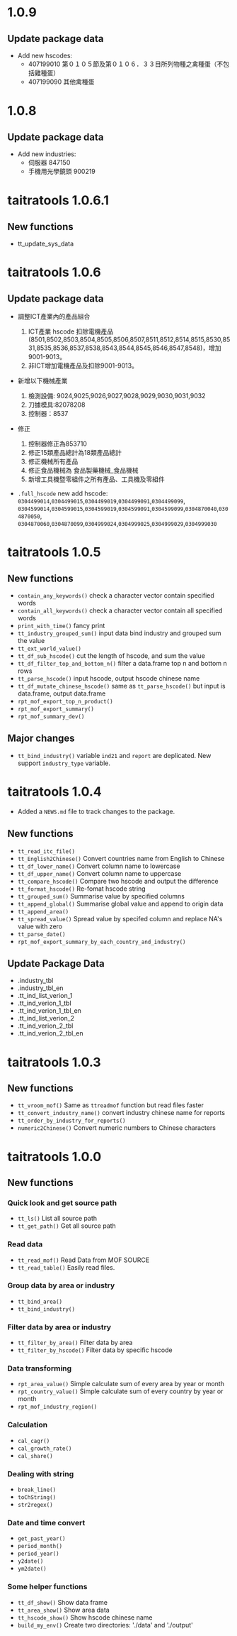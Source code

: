 # 1.0.9

## Update package data

* Add new hscodes:
    * 407199010 第０１０５節及第０１０６．３３目所列物種之禽種蛋（不包括雞種蛋）
    * 407199090 其他禽種蛋

# 1.0.8

## Update package data

* Add new industries:
    * 伺服器 847150
    * 手機用光學鏡頭 900219

# taitratools 1.0.6.1

## New functions

* tt_update_sys_data

# taitratools 1.0.6

## Update package data

* 調整ICT產業內的產品組合
  1) ICT產業 hscode 扣除電機產品(8501,8502,8503,8504,8505,8506,8507,8511,8512,8514,8515,8530,8531,8535,8536,8537,8538,8543,8544,8545,8546,8547,8548)，增加9001-9013。
  2) 非ICT增加電機產品及扣除9001-9013。

* 新增以下機械產業
  1) 檢測設備: 9024,9025,9026,9027,9028,9029,9030,9031,9032
  2) 刀據模具:82078208
  3) 控制器：8537
  
* 修正
  1) 控制器修正為853710
  2) 修正15類產品總計為18類產品總計
  3) 修正機械所有產品 
  4) 修正食品機械為 食品製藥機械_食品機械
  5) 新增工具機暨零組件之所有產品、工具機及零組件


* `.full_hscode` new add hscode: `0304499014`,`0304499015`,`0304499019`,`0304499091`,`0304499099`,
`0304599014`,`0304599015`,`0304599019`,`0304599091`,`0304599099`,`0304870040`,`0304870050`,
`0304870060`,`0304870099`,`0304999024`,`0304999025`,`0304999029`,`0304999030`

# taitratools 1.0.5

## New functions

* `contain_any_keywords()` check a character vector contain specified words 
* `contain_all_keywords()` check a character vector contain all specified words 
* `print_with_time()` fancy print
* `tt_industry_grouped_sum()` input data bind industry and grouped sum the value
* `tt_ext_world_value()` 
* `tt_df_sub_hscode()` cut the length of hscode, and sum the value
* `tt_df_filter_top_and_bottom_n()` filter a data.frame top n and bottom n rows
* `tt_parse_hscode()` input hscode, output hscode chinese name
* `tt_df_mutate_chinese_hscode()` same as `tt_parse_hscode()` but input is data.frame, output data.frame
* `rpt_mof_export_top_n_product()` 
* `rpt_mof_export_summary()`
* `rpt_mof_summary_dev()`

## Major changes

* `tt_bind_industry()` variable `ind21` and `report` are deplicated. New support `industry_type` variable.

# taitratools 1.0.4

* Added a `NEWS.md` file to track changes to the package.

## New functions

* `tt_read_itc_file()`
* `tt_English2Chinese()` Convert countries name from English to Chinese
* `tt_df_lower_name()` Convert column name to lowercase
* `tt_df_upper_name()` Convert column name to uppercase
* `tt_compare_hscode()` Compare two hscode and output the difference
* `tt_format_hscode()` Re-fomat hscode string
* `tt_grouped_sum()` Summarise value by specified columns
* `tt_append_global()` Summarise global value and append to origin data
* `tt_append_area()`
* `tt_spread_value()` Spread value by specifed column and replace NA's value with zero
* `tt_parse_date()`
* `rpt_mof_export_summary_by_each_country_and_industry()`

## Update Package Data

* .industry_tbl
* .industry_tbl_en
* .tt_ind_list_verion_1
* .tt_ind_verion_1_tbl
* .tt_ind_verion_1_tbl_en
* .tt_ind_list_verion_2
* .tt_ind_verion_2_tbl
* .tt_ind_verion_2_tbl_en

# taitratools 1.0.3

## New functions

* `tt_vroom_mof()` Same as `ttreadmof` function but read files faster
* `tt_convert_industry_name()` convert industry chinese name for reports
* `tt_order_by_industry_for_reports() `
* `numeric2Chinese()` Convert numeric numbers to Chinese characters

# taitratools 1.0.0 

## New functions

### Quick look and get source path

* `tt_ls()` List all source path
* `tt_get_path()` Get all source path

### Read data

* `tt_read_mof()` Read Data from MOF SOURCE
* `tt_read_table()` Easily read files.

### Group data by area or industry

* `tt_bind_area()`
* `tt_bind_industry()`

### Filter data by area or industry

* `tt_filter_by_area()` Filter data by area
* `tt_filter_by_hscode()` Filter data by specific hscode

### Data transforming 

* `rpt_area_value()` Simple calculate sum of every area by year or month
* `rpt_country_value()` Simple calculate sum of every country by year or month
* `rpt_mof_industry_region()`

### Calculation

* `cal_cagr()`
* `cal_growth_rate()`
* `cal_share()`

### Dealing with string 

* `break_line()`
* `toChString()`
* `str2regex()`

### Date and time convert

* `get_past_year()`
* `period_month()`
* `period_year()`
* `y2date()`
* `ym2date()`

### Some helper functions

* `tt_df_show()` Show data frame
* `tt_area_show()` Show area data
* `tt_hscode_show()` Show hscode chinese name
* `build_my_env()` Create two directories: './data' and './output'
